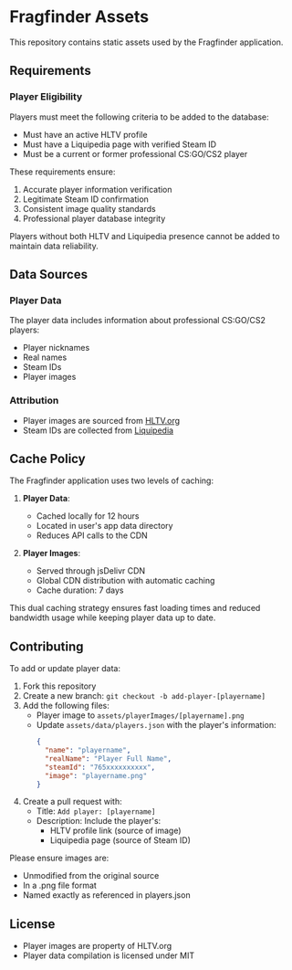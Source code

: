 # Fragfinder Assets

This repository contains static assets used by the Fragfinder application.

## Requirements

### Player Eligibility
Players must meet the following criteria to be added to the database:
- Must have an active HLTV profile
- Must have a Liquipedia page with verified Steam ID
- Must be a current or former professional CS:GO/CS2 player

These requirements ensure:
1. Accurate player information verification
2. Legitimate Steam ID confirmation
3. Consistent image quality standards
4. Professional player database integrity

Players without both HLTV and Liquipedia presence cannot be added to maintain data reliability.

## Data Sources

### Player Data
The player data includes information about professional CS:GO/CS2 players:
- Player nicknames
- Real names
- Steam IDs
- Player images

### Attribution
- Player images are sourced from [HLTV.org](https://www.hltv.org)
- Steam IDs are collected from [Liquipedia](https://liquipedia.net/counterstrike/)

## Cache Policy
The Fragfinder application uses two levels of caching:

1. **Player Data**: 
   - Cached locally for 12 hours
   - Located in user's app data directory
   - Reduces API calls to the CDN

2. **Player Images**:
   - Served through jsDelivr CDN
   - Global CDN distribution with automatic caching
   - Cache duration: 7 days

This dual caching strategy ensures fast loading times and reduced bandwidth usage while keeping player data up to date.

## Contributing

To add or update player data:

1. Fork this repository
2. Create a new branch: `git checkout -b add-player-[playername]`
3. Add the following files:
   - Player image to `assets/playerImages/[playername].png`
   - Update `assets/data/players.json` with the player's information:
     ```json
     {
       "name": "playername",
       "realName": "Player Full Name",
       "steamId": "765xxxxxxxxxx",
       "image": "playername.png"
     }
     ```
4. Create a pull request with:
   - Title: `Add player: [playername]`
   - Description: Include the player's:
     - HLTV profile link (source of image)
     - Liquipedia page (source of Steam ID)

Please ensure images are:
- Unmodified from the original source
- In a .png file format
- Named exactly as referenced in players.json

## License
- Player images are property of HLTV.org
- Player data compilation is licensed under MIT
